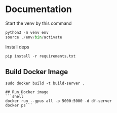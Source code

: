 # Documentation
Start the venv by this command
```python
python3 -m venv env
source ./env/bin/activate
```
Install deps
```python
pip install -r requirements.txt
```
## Build Docker Image 
```shell
sudo docker build -t build-server . 
```
```
## Run Docker image 
```shell
docker run --gpus all -p 5000:5000 -d df-server
docker ps```

